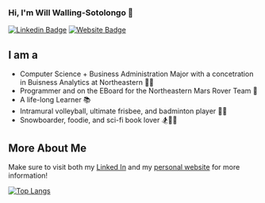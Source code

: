 ### Hi, I'm Will Walling-Sotolongo 👋


[![Linkedin Badge](https://img.shields.io/badge/-LinkedIn-0e76a8?style=flat-square&logo=Linkedin&logoColor=white)](https://www.linkedin.com/in/will-ws/)
[![Website Badge](https://img.shields.io/badge/Website-3b5998?style=flat-square&logo=google-chrome&logoColor=white)](https://alearningcurve.github.io/me/)

## I am a
- Computer Science + Business Administration Major with a concetration in Buisness Analytics at Northeastern 🧑‍💻
- Programmer and on the EBoard for the Northeastern Mars Rover Team 🤖
- A life-long Learner 📚
- Intramural volleyball, ultimate frisbee, and badminton player 🏐🏸
- Snowboarder, foodie, and sci-fi book lover 🏂🍳📖

## More About Me
Make sure to visit both my [Linked In](https://www.linkedin.com/in/will-ws/) and my [personal website](https://alearningcurve.github.io/me/) for more information!


[![Top Langs](https://github-readme-stats.vercel.app/api/top-langs/?username=alearningcurve&layout=compact&hide=php)](https://github.com/anuraghazra/github-readme-stats)
